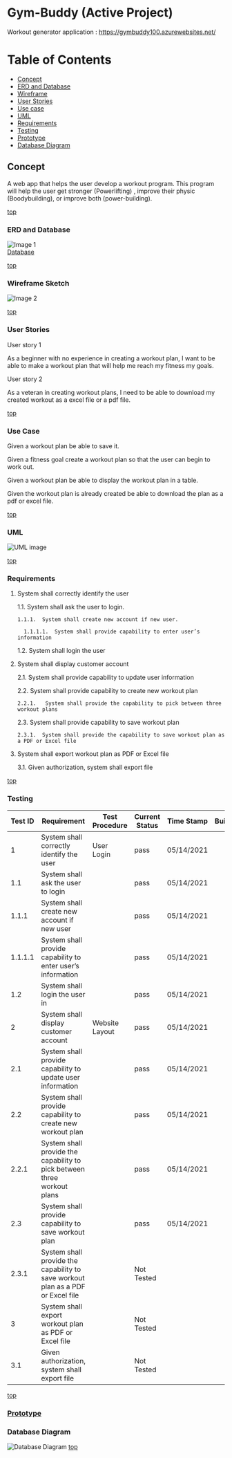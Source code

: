 # <a name="top"></a> Gym-Buddy (Active Project)
Workout generator application : https://gymbuddy100.azurewebsites.net/

# Table of Contents
* [Concept](#concept)
* [ERD and Database](#ERD)
* [Wireframe](#wireframe)
* [User Stories](#userStories)
* [Use case](#useCase)
* [UML](#UML)
* [Requirements](#requirements)
* [Testing](#testing)
* [Prototype](https://github.com/One-create5/Gym-Buddy/blob/main/Prototype/README.md)
* [Database Diagram](#DBDiagram)

## <a name="concept"></a> Concept 
A web app that helps the user develop a workout program. This program will help the user get stronger (Powerlifting) , improve their physic (Boodybuilding), or improve both (power-building).


[top](#top)

### <a name="ERD"></a>  ERD and Database
 ![Image 1](https://github.com/One-create5/Gym-Buddy/blob/main/pictures/ERD%20diagram.png)
 <br>
 [Database](https://github.com/One-create5/Gym-Buddy/blob/main/Database/GymBuddyDB.sql)
 
 [top](#top)
 
 ### <a name="wireframe"></a> Wireframe Sketch
 ![Image 2](https://github.com/One-create5/Gym-Buddy/blob/main/pictures/WireFrame.png)
 

[top](#top)

### <a name="userStories"></a> User Stories
User story 1

As a beginner with no experience in creating a workout plan, I want to be able to make a workout plan that will help me reach my fitness my goals. 

User story 2

As a veteran in creating workout plans, I need to be able to download my created workout as a excel file or a pdf file.

[top](#top)

### <a name="useCase"></a> Use Case

Given a workout plan be able to save it.

Given a fitness goal create a workout plan so that the user can begin to work out.

Given a workout plan be able to display the workout plan in a table.

Given the workout plan is already created be able to download the plan as a pdf or excel file.

[top](#top)

### <a name="UML"></a> UML

![UML image](https://github.com/One-create5/Gym-Buddy/blob/main/pictures/UML.png)

[top](#top)

### <a name="requirements"></a> Requirements
1.	System shall correctly identify the user

    1.1.	System shall ask the user to login.

        1.1.1.	System shall create new account if new user.

          1.1.1.1.	System shall provide capability to enter user’s information

    1.2.	System shall login the user  
  
2.	System shall display customer account

    2.1.	System shall provide capability to update user information 

    2.2.	System shall provide capability to create new workout plan

        2.2.1.	 System shall provide the capability to pick between three workout plans

    2.3.	System shall provide capability to save workout plan

        2.3.1.	System shall provide the capability to save workout plan as a PDF or Excel file 

3.	System shall export workout plan as PDF or Excel file
     
     3.1.	Given authorization, system shall export file


[top](#top)

### <a name="testing"></a> Testing

| Test ID | Requirement | Test Procedure | Current Status | Time Stamp | Build |
| --- | --- | --- | --- | --- | --- | 
| 1 | System shall correctly identify the user | User Login | pass | 05/14/2021 |  | 
| 1.1 | System shall ask the user to login |  | pass | 05/14/2021 |  | 
| 1.1.1 | System shall create new account if new user |  | pass | 05/14/2021 |  | 
| 1.1.1.1 | System shall provide capability to enter user’s information |  | pass | 05/14/2021 |  | 
| 1.2 | System shall login the user in |  | pass | 05/14/2021 |  | 
| 2 | System shall display customer account | Website Layout | pass | 05/14/2021 |  | 
| 2.1 | System shall provide capability to update user information |  | pass | 05/14/2021 |  | 
| 2.2 | System shall provide capability to create new workout plan |  | pass | 05/14/2021 |  | 
| 2.2.1 | System shall provide the capability to pick between three workout plans |  | pass | 05/14/2021 |  | 
| 2.3 | System shall provide capability to save workout plan |  | pass | 05/14/2021 |  | 
| 2.3.1 | System shall provide the capability to save workout plan as a PDF or Excel file |  | Not Tested |  |  | 
| 3 | System shall export workout plan as PDF or Excel file |  | Not Tested |  |  | 
| 3.1 | Given authorization, system shall export file |  | Not Tested |  |  | 

[top](#top)

### [Prototype](https://github.com/One-create5/Gym-Buddy/blob/main/Prototype/README.md)

### <a name="DBDiagram"></a> Database Diagram
![Database Diagram](https://github.com/One-create5/Gym-Buddy/blob/main/pictures/Database%20Diagram.JPG)
[top](#top)
